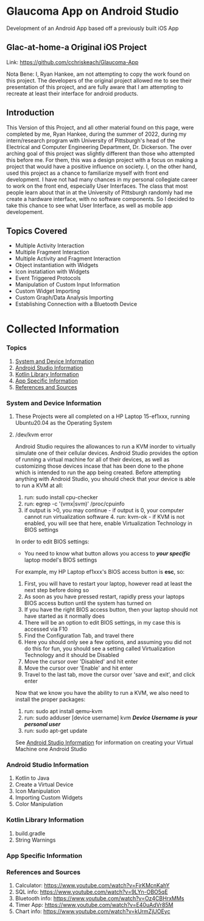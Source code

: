 # Glaucoma App on Android Studio
Development of an Android App based off a previously built iOS App

## Glac-at-home-a Original iOS Project

Link: https://github.com/cchriskeach/Glaucoma-App

Nota Bene: I, Ryan Hankee, am not attempting to copy the work found on this project. The developers of the original project allowed me to see their presentation of this project, and are fully aware that I am attempting to recreate at least their interface for android products.

## Introduction

This Version of this Project, and all other material found on this page, were completed by me, Ryan Hankee, during the summer of 2022, during my intern/research program with University of Pittsburgh's head of the Electrical and Computer Engineering Department, Dr. Dickerson. The over arching goal of this project was slightly different than those who attempted this before me. For them, this was a design project with a focus on making a project that would have a positive influence on society. I, on the other hand, used this project as a chance to familiarize myself with front end development. I have not had many chances in my personal collegiate career to work on the front end, especially User Interfaces. The class that most people learn about that in at the University of Pittsburgh randomly had me create a hardware interface, with no software components. So I decided to take this chance to see what User Interface, as well as mobile app developement.

## Topics Covered
  - Multiple Activity Interaction
  - Multiple Fragment Interaction
  - Multiple Activity and Fragment Interaction
  - Object instantiation with Widgets
  - Icon instatiation with Widgets
  - Event Triggered Protocols
  - Manipulation of Custom Input Information
  - Custom Widget Importing
  - Custom Graph/Data Analysis Importing
  - Establishing Connection with a Bluetooth Device

# Collected Information

### Topics
1. [System and Device Information](#system-and-device-information)
2. [Android Studio Information](#android-studio-information)
3. [Kotlin Library Information](#kotlin-library-information)
4. [App Specific Information](#app-specific-information)
5. [References and Sources](#references-and-sources)

### System and Device Information

1. These Projects were all completed on a HP Laptop 15-ef1xxx, running Ubuntu20.04 as the Operating System

2.  /dev/kvm error

    Android Studio requires the allowances to run a KVM inorder to virtually simulate one of their cellular devices. Android Studio provides the option of running a virtual machine for all of their devices, as well as customizing those devices incase that has been done to the phone which is intended to run the app being created. Before attempting anything with Android Studio, you should check that your device is able to run a KVM at all:
    1. run: sudo install cpu-checker
    2. run: egrep -c '(vmx|svm)' /proc/cpuinfo
    3. if output is >0, you may continue
			- if output is 0, your computer cannot run virtualization software
		4. run: kvm-ok
			- if KVM is not enabled, you will see that here, enable Virtualization Technology in BIOS settings
    
    In order to edit BIOS settings:
    - You need to know what button allows you access to ***your specific*** laptop model's BIOS settings

    For example, my HP Laptop ef1xxx's BIOS access button is **esc**, so:
    
    1. First, you will have to restart your laptop, however read at least the next step before doing so
    2. As soon as you have pressed restart, rapidly press your laptops BIOS access button until the system has turned on
    3. If you have the right BIOS access button, then your laptop should not have started as it normally does
    4. There will be an option to edit BIOS settings, in my case this is accessed via F10
    5. Find the Configuration Tab, and travel there
    6. Here you should only see a few options, and assuming you did not do this for fun, you should see a setting called Virtualization Technology and it should be Disabled
    7. Move the cursor over 'Disabled' and hit enter
    8. Move the cursor over 'Enable' and hit enter
    9. Travel to the last tab, move the cursor over 'save and exit', and click enter

    Now that we know you have the ability to run a KVM, we also need to install the proper packages:
    
    1. run: sudo apt install qemu-kvm
    2. run: sudo adduser [device username] kvm  ***Device Username is your personal user***
    3. run: sudo apt-get update
    
    See [Android Studio Information](android-studio-information) for information on creating your Virtual Machine one Android Studio
      
### Android Studio Information

1. Kotlin to Java
2. Create a Virtual Device
3. Icon Manipulation
4. Importing Custom Widgets
5. Color Manipulation

### Kotlin Library Information

1. build.gradle
2. String Warnings

### App Specific Information



### References and Sources

1. Calculator: https://www.youtube.com/watch?v=FjrKMcnKahY
2. SQL info: https://www.youtube.com/watch?v=9LYn-OBO5qE
3. Bluetooth info: https://www.youtube.com/watch?v=Oz4CBHrxMMs
4. Timer App: https://www.youtube.com/watch?v=E40uAdVr85M
5. Chart info: https://www.youtube.com/watch?v=kUrmZjUOEyc
